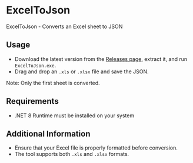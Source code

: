 # ExcelToJson

ExcelToJson - Converts an Excel sheet to JSON

## Usage
- Download the latest version from the [Releases page](https://github.com/PhoeniXexp/ExcelToJson/releases), extract it, and run `ExcelToJson.exe`.
- Drag and drop an `.xls` or `.xlsx` file and save the JSON.

Note: Only the first sheet is converted.

## Requirements
- .NET 8 Runtime must be installed on your system

## Additional Information
- Ensure that your Excel file is properly formatted before conversion.
- The tool supports both `.xls` and `.xlsx` formats.
